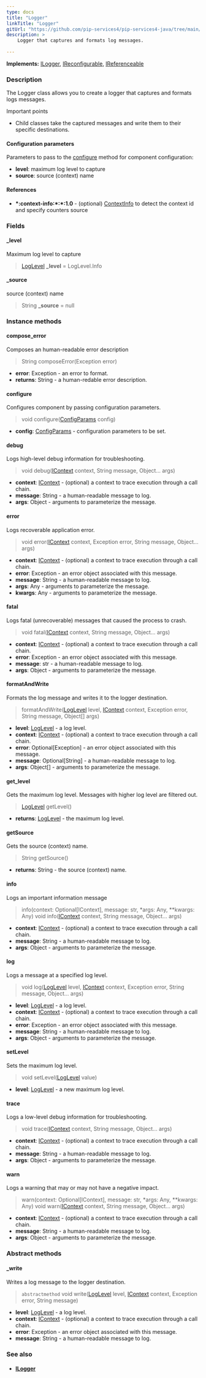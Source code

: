 ```yaml
---
type: docs
title: "Logger"
linkTitle: "Logger"
gitUrl: "https://github.com/pip-services4/pip-services4-java/tree/main/pip-services4-observability-java"
description: >
    Logger that captures and formats log messages.
    
---
```


**Implements:** [ILogger](../ilogger), [IReconfigurable](../../../components/config/ireconfigurable), [IReferenceable](../../../components/refer/ireferenceable)

### Description

The Logger class allows you to create a logger that captures and formats logs messages.

Important points

- Child classes take the captured messages and write them to their specific destinations.

#### Configuration parameters
Parameters to pass to the [configure](#configure) method for component configuration:
 
- **level**: maximum log level to capture
- **source**: source (context) name

#### References
- **\*:context-info:\*:\*:1.0** - (optional) [ContextInfo](../../../components/context/context_info) to detect the context id and specify counters source

### Fields

<span class="hide-title-link">

#### _level
Maximum log level to capture
> [LogLevel](../log_level) **_level** = LogLevel.Info


#### _source
source (context) name
> String **_source** = null

</span>


### Instance methods

#### compose_error
Composes an human-readable error description

> String composeError(Exception error)

- **error**: Exception - an error to format.
- **returns**: String - a human-redable error description.


#### configure
Configures component by passing configuration parameters.

> void configure([ConfigParams](../../../components/config/config_params) config)

- **config**: [ConfigParams](../../../components/config/config_params) - configuration parameters to be set.


#### debug
Logs high-level debug information for troubleshooting.

> void debug([IContext](../../../components/context/icontext) context, String message, Object... args)

- **context**: [IContext](../../../components/context/icontext) - (optional) a context to trace execution through a call chain.
- **message**: String - a human-readable message to log.
- **args**: Object - arguments to parameterize the message.


#### error
Logs recoverable application error.

> void error([IContext](../../../components/context/icontext) context, Exception error, String message, Object... args)

- **context**: [IContext](../../../components/context/icontext) - (optional) a context to trace execution through a call chain.
- **error**: Exception - an error object associated with this message.
- **message**: String - a human-readable message to log.
- **args**: Any - arguments to parameterize the message.
- **kwargs**: Any - arguments to parameterize the message.


#### fatal
Logs fatal (unrecoverable) messages that caused the process to crash.

> void fatal([IContext](../../../components/context/icontext) context, String message, Object... args)

- **context**: [IContext](../../../components/context/icontext) - (optional) a context to trace execution through a call chain.
- **error**: Exception - an error object associated with this message.
- **message**: str - a human-readable message to log.
- **args**: Object - arguments to parameterize the message.


#### formatAndWrite
Formats the log message and writes it to the logger destination.

> formatAndWrite([LogLevel](../log_level) level, [IContext](../../../components/context/icontext) context, Exception error, String message, Object[] args)

- **level**: [LogLevel](../log_level) - a log level.
- **context**: [IContext](../../../components/context/icontext) - (optional) a context to trace execution through a call chain.
- **error**: Optional[Exception] - an error object associated with this message.
- **message**: Optional[String] - a human-readable message to log.
- **args**: Object[] - arguments to parameterize the message.


#### get_level
Gets the maximum log level. Messages with higher log level are filtered out.

> [LogLevel](../log_level) getLevel()

- **returns**: [LogLevel](../log_level) -  the maximum log level.


#### getSource
Gets the source (context) name.

> String getSource()

- **returns**: String -  the source (context) name.


#### info
Logs an important information message

> info(context: Optional[IContext], message: str, *args: Any, **kwargs: Any)
void info([IContext](../../../components/context/icontext) context, String message, Object... args)
- **context**: [IContext](../../../components/context/icontext) - (optional) a context to trace execution through a call chain.
- **message**: String - a human-readable message to log.
- **args**: Object - arguments to parameterize the message.


#### log
Logs a message at a specified log level.

> void log([LogLevel](../log_level) level, [IContext](../../../components/context/icontext) context, Exception error, String message, Object... args)

- **level**: [LogLevel](../log_level) - a log level.
- **context**: [IContext](../../../components/context/icontext) - (optional) a context to trace execution through a call chain.
- **error**: Exception - an error object associated with this message.
- **message**: String - a human-readable message to log.
- **args**: Object - arguments to parameterize the message.


#### setLevel
Sets the maximum log level.

> void setLevel([LogLevel](../log_level) value)

- **level**: [LogLevel](../log_level) - a new maximum log level.


#### trace
Logs a low-level debug information for troubleshooting.

> void trace([IContext](../../../components/context/icontext) context, String message, Object... args)

- **context**: [IContext](../../../components/context/icontext) - (optional) a context to trace execution through a call chain.
- **message**: String - a human-readable message to log.
- **args**: Object - arguments to parameterize the message.

#### warn
Logs a warning that may or may not have a negative impact.

> warn(context: Optional[IContext], message: str, *args: Any, **kwargs: Any)
void warn([IContext](../../../components/context/icontext) context, String message, Object... args)
- **context**: [IContext](../../../components/context/icontext) - (optional) a context to trace execution through a call chain.
- **message**: String - a human-readable message to log.
- **args**: Object - arguments to parameterize the message.

### Abstract methods

#### _write
Writes a log message to the logger destination.

> `abstractmethod` void write([LogLevel](../log_level) level, [IContext](../../../components/context/icontext) context, Exception error, String message)

- **level**: [LogLevel](../log_level) - a log level.
- **context**: [IContext](../../../components/context/icontext) - (optional) a context to trace execution through a call chain.
- **error**: Exception - an error object associated with this message.
- **message**: String - a human-readable message to log.


### See also
- #### [ILogger](../ilogger)
